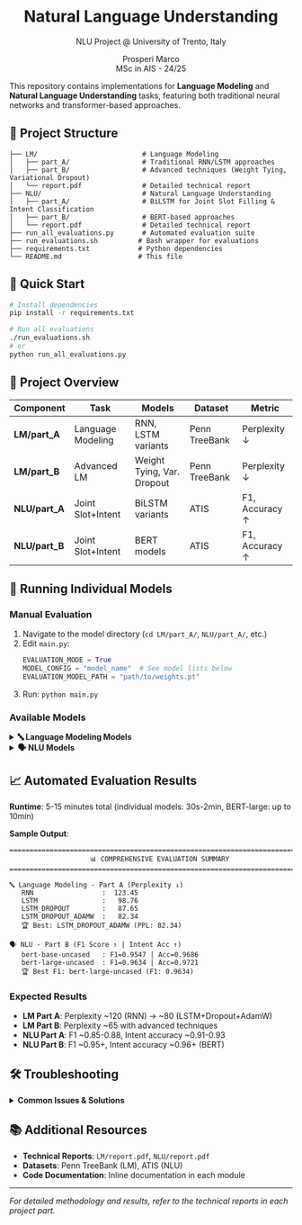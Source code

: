<p align='center'>
    <h1 align="center">Natural Language Understanding</h1>
    <p align="center">
    NLU Project @ University of Trento, Italy
    </p>
    <p align='center'>
      Prosperi Marco <br>
      MSc in AIS - 24/25
    </p>   
</p>


This repository contains implementations for **Language Modeling** and **Natural Language Understanding** tasks, featuring both traditional neural networks and transformer-based approaches.

## 📁 Project Structure

```
├── LM/                          # Language Modeling
│   ├── part_A/                  # Traditional RNN/LSTM approaches
│   ├── part_B/                  # Advanced techniques (Weight Tying, Variational Dropout)
│   └── report.pdf               # Detailed technical report
├── NLU/                         # Natural Language Understanding
│   ├── part_A/                  # BiLSTM for Joint Slot Filling & Intent Classification
│   ├── part_B/                  # BERT-based approaches
│   └── report.pdf               # Detailed technical report
├── run_all_evaluations.py       # Automated evaluation suite
├── run_evaluations.sh          # Bash wrapper for evaluations
├── requirements.txt            # Python dependencies
└── README.md                   # This file
```

## 🚀 Quick Start

```bash
# Install dependencies
pip install -r requirements.txt

# Run all evaluations
./run_evaluations.sh
# or
python run_all_evaluations.py
```

## 📁 Project Overview

| Component | Task | Models | Dataset | Metric |
|-----------|------|--------|---------|--------|
| **LM/part_A** | Language Modeling | RNN, LSTM variants | Penn TreeBank | Perplexity ↓ |
| **LM/part_B** | Advanced LM | Weight Tying, Var. Dropout | Penn TreeBank | Perplexity ↓ |
| **NLU/part_A** | Joint Slot+Intent | BiLSTM variants | ATIS | F1, Accuracy ↑ |
| **NLU/part_B** | Joint Slot+Intent | BERT models | ATIS | F1, Accuracy ↑ |

## 🔧 Running Individual Models

### Manual Evaluation
1. Navigate to the model directory (`cd LM/part_A/`, `NLU/part_A/`, etc.)
2. Edit `main.py`:
   ```python
   EVALUATION_MODE = True
   MODEL_CONFIG = "model_name"  # See model lists below
   EVALUATION_MODEL_PATH = "path/to/weights.pt"
   ```
3. Run: `python main.py`

### Available Models

<details>
<summary><b>🔤 Language Modeling Models</b></summary>

**LM Part A** (`cd LM/part_A/`):
- `RNN` → `bin/RNN_baseline/weights.pt`
- `LSTM` → `bin/LSTM/weights.pt`
- `LSTM_DROPOUT` → `bin/LSTM_Drop/weights.pt`
- `LSTM_DROPOUT_ADAMW` → `bin/LSTM_Drop_AdamW/weights.pt`

**LM Part B** (`cd LM/part_B/`):
- `BASE` → `bin/LSTM_WT/weights.pt`
- `VARDROP` → `bin/LSTM_WT_VD/weights.pt`
- `FULL` → `bin/LSTM_WT_VD_avSGD/weights.pt`

</details>

<details>
<summary><b>🗣️ NLU Models</b></summary>

**NLU Part A** (`cd NLU/part_A/`):
- `IAS_BASELINE` → `bin/IAS_BASELINE/weights_1.pt`
- `IAS_BIDIR` → `bin/IAS_BIDIR/weights_1.pt`
- `IAS_BIDIR_DROPOUT` → `bin/IAS_BIDIR_DROPOUT/weights_1.pt`

**NLU Part B** (`cd NLU/part_B/`):
- BERT-base → `bin/bert-base/weights.pt`
- BERT-large → `bin/bert-large/weights.pt`

</details>

## 📈 Automated Evaluation Results

**Runtime**: 5-15 minutes total (individual models: 30s-2min, BERT-large: up to 10min)

**Sample Output**:
```
================================================================================
                    📊 COMPREHENSIVE EVALUATION SUMMARY                    
================================================================================

🔤 Language Modeling - Part A (Perplexity ↓)
   RNN                 :  123.45
   LSTM                :   98.76
   LSTM_DROPOUT        :   87.65
   LSTM_DROPOUT_ADAMW  :   82.34
   🏆 Best: LSTM_DROPOUT_ADAMW (PPL: 82.34)

🗣️ NLU - Part B (F1 Score ↑ | Intent Acc ↑)
   bert-base-uncased   : F1=0.9547 | Acc=0.9686
   bert-large-uncased  : F1=0.9634 | Acc=0.9721
   🏆 Best F1: bert-large-uncased (F1: 0.9634)
```

### Expected Results
- **LM Part A**: Perplexity ~120 (RNN) → ~80 (LSTM+Dropout+AdamW)
- **LM Part B**: Perplexity ~65 with advanced techniques
- **NLU Part A**: F1 ~0.85-0.88, Intent accuracy ~0.91-0.93
- **NLU Part B**: F1 ~0.95+, Intent accuracy ~0.96+ (BERT)

## 🛠️ Troubleshooting

<details>
<summary><b>Common Issues & Solutions</b></summary>

**Missing Model Files**:
```
⚠️ Model file not found: LM/part_A/bin/RNN_baseline/weights.pt
```
→ Ensure all models have been trained and saved

**Import/CUDA Errors**:
→ Run scripts from correct directories; models auto-fallback to CPU

**Version Compatibility**:
→ BERT models handle missing keys automatically with `strict=False`

**Debugging**:
```bash
python run_all_evaluations.py 2>&1 | tee evaluation_log.txt
```

</details>

## 📚 Additional Resources

- **Technical Reports**: `LM/report.pdf`, `NLU/report.pdf`
- **Datasets**: Penn TreeBank (LM), ATIS (NLU)
- **Code Documentation**: Inline documentation in each module

---

*For detailed methodology and results, refer to the technical reports in each project part.*
